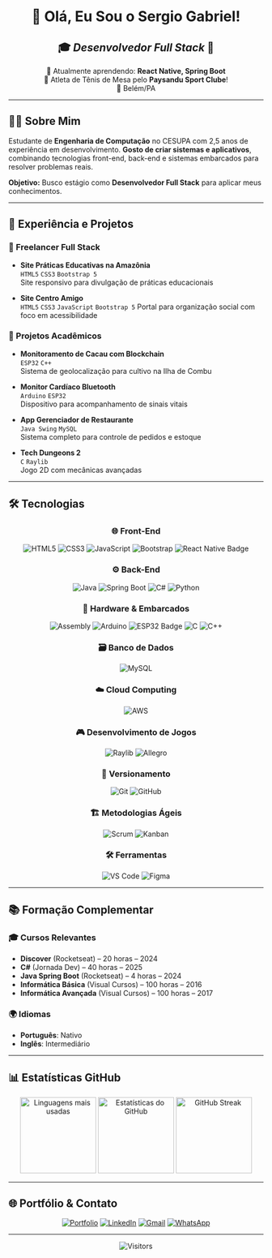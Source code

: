 <div align="center">

# 👋 Olá, Eu Sou o **Sergio Gabriel**!

## 🎓 **_Desenvolvedor Full Stack_** 🚀

🌱 Atualmente aprendendo: **React Native, Spring Boot**  
🏓 Atleta de Tênis de Mesa pelo **Paysandu Sport Clube**!  
📍 Belém/PA 

</div>

---

## 🧑‍💻 **Sobre Mim**

Estudante de **Engenharia de Computação** no CESUPA com 2,5 anos de experiência em desenvolvimento. **Gosto de criar sistemas e aplicativos**, combinando tecnologias front-end, back-end e sistemas embarcados para resolver problemas reais.

**Objetivo:** Busco estágio como **Desenvolvedor Full Stack** para aplicar meus conhecimentos.

---

## 🚀 **Experiência e Projetos**

### 💼 Freelancer Full Stack
- **Site Práticas Educativas na Amazônia**  
  `HTML5` `CSS3` `Bootstrap 5`  
  Site responsivo para divulgação de práticas educacionais

- **Site Centro Amigo**  
  `HTML5` `CSS3` `JavaScript` `Bootstrap 5`
  Portal para organização social com foco em acessibilidade

### 🔧 Projetos Acadêmicos
- **Monitoramento de Cacau com Blockchain**  
  `ESP32` `C++`  
  Sistema de geolocalização para cultivo na Ilha de Combu

- **Monitor Cardíaco Bluetooth**  
  `Arduino` `ESP32`  
  Dispositivo para acompanhamento de sinais vitais

- **App Gerenciador de Restaurante**  
  `Java Swing` `MySQL`  
  Sistema completo para controle de pedidos e estoque

- **Tech Dungeons 2**  
  `C` `Raylib`  
  Jogo 2D com mecânicas avançadas

---

## 🛠️ **Tecnologias**

<div align="center">

### 🌐 Front-End
<img src="https://img.shields.io/badge/HTML5-FF6B6B?style=for-the-badge&logo=html5&logoColor=white" alt="HTML5"> 
<img src="https://img.shields.io/badge/CSS3-4ECDC4?style=for-the-badge&logo=css3&logoColor=white" alt="CSS3">
<img src="https://img.shields.io/badge/JavaScript-FFD166?style=for-the-badge&logo=javascript&logoColor=black" alt="JavaScript">
<img src="https://img.shields.io/badge/Bootstrap-6A4C93?style=for-the-badge&logo=bootstrap&logoColor=white" alt="Bootstrap">
<img src="https://img.shields.io/badge/React%20Native-20232A?style=for-the-badge&logo=react&logoColor=61DAFB" alt="React Native Badge">

### ⚙️ Back-End
<img src="https://img.shields.io/badge/Java-5382A1?style=for-the-badge&logo=java&logoColor=white" alt="Java">
<img src="https://img.shields.io/badge/Spring_Boot-6DB33F?style=for-the-badge&logo=spring-boot&logoColor=white" alt="Spring Boot">
<img src="https://img.shields.io/badge/C%23-68217A?style=for-the-badge&logo=c-sharp&logoColor=white" alt="C#">
<img src="https://img.shields.io/badge/Python-3776AB?style=for-the-badge&logo=python&logoColor=FFE873" alt="Python">

### 🔌 Hardware & Embarcados
<img src="https://img.shields.io/badge/Assembly-8E44AD?style=for-the-badge&logo=assemblyscript&logoColor=white" alt="Assembly">
<img src="https://img.shields.io/badge/Arduino-00979D?style=for-the-badge&logo=arduino&logoColor=white" alt="Arduino">
<img src="https://img.shields.io/badge/ESP32-E7352C?style=for-the-badge&logo=espressif&logoColor=white" alt="ESP32 Badge">
<img src="https://img.shields.io/badge/C-A8B9CC?style=for-the-badge&logo=c&logoColor=black" alt="C">
<img src="https://img.shields.io/badge/C++-00599C?style=for-the-badge&logo=c%2B%2B&logoColor=white" alt="C++">

### 🗃️ Banco de Dados
<img src="https://img.shields.io/badge/MySQL-4479A1?style=for-the-badge&logo=mysql&logoColor=white" alt="MySQL">

### ☁️ Cloud Computing
<img src="https://img.shields.io/badge/AWS-FF9900?style=for-the-badge&logo=amazon-aws&logoColor=white" alt="AWS">

### 🎮 Desenvolvimento de Jogos
<img src="https://img.shields.io/badge/Raylib-000000?style=for-the-badge&logo=raylib&logoColor=white" alt="Raylib">
<img src="https://img.shields.io/badge/Allegro-000000?style=for-the-badge&logo=allegro&logoColor=white" alt="Allegro">

### 🔄 Versionamento
<img src="https://img.shields.io/badge/Git-F05032?style=for-the-badge&logo=git&logoColor=white" alt="Git">
<img src="https://img.shields.io/badge/GitHub-181717?style=for-the-badge&logo=github&logoColor=white" alt="GitHub">

### 🏗️ Metodologias Ágeis
<img src="https://img.shields.io/badge/Scrum-6DB33F?style=for-the-badge&logo=scrum&logoColor=white" alt="Scrum">
<img src="https://img.shields.io/badge/Kanban-2584FF?style=for-the-badge&logo=kanban&logoColor=white" alt="Kanban">

### 🛠️ Ferramentas
<img src="https://img.shields.io/badge/VSCode-007ACC?style=for-the-badge&logo=visual-studio-code&logoColor=white" alt="VS Code">
<img src="https://img.shields.io/badge/Figma-F24E1E?style=for-the-badge&logo=figma&logoColor=white" alt="Figma">

</div>

---

## 📚 **Formação Complementar**

### 🎓 Cursos Relevantes
- **Discover** (Rocketseat) – 20 horas – 2024
- **C#** (Jornada Dev) – 40 horas – 2025
- **Java Spring Boot** (Rocketseat) – 4 horas – 2024
- **Informática Básica** (Visual Cursos) – 100 horas – 2016
- **Informática Avançada** (Visual Cursos) – 100 horas – 2017

### 🌍 Idiomas
- **Português**: Nativo
- **Inglês**: Intermediário

---

## 📊 **Estatísticas GitHub**

<p align="center">
  <img height="150em" src="https://github-readme-stats.vercel.app/api/top-langs/?username=SergioGTF&layout=compact&theme=synthwave" alt="Linguagens mais usadas"/>
  <img height="150em" src="https://github-readme-stats.vercel.app/api?username=SergioGTF&show_icons=true&theme=synthwave" alt="Estatísticas do GitHub"/>
  <img height="150em" src="https://streak-stats.demolab.com?user=SergioGTF&theme=synthwave" alt="GitHub Streak"/>
</p>

---

## 🌐 **Portfólio & Contato**

<div align="center">

[![Portfolio](https://img.shields.io/badge/🚀_Portfólio-430064?style=for-the-badge&logo=github&logoColor=white)](https://sergiogtf.github.io/Novo-portfolio/)
[![LinkedIn](https://img.shields.io/badge/-LinkedIn-0077B5?style=for-the-badge&logo=linkedin&logoColor=white)](https://www.linkedin.com/in/sergio-gabriel-tavares-farias-624775268/)
[![Gmail](https://img.shields.io/badge/-Gmail-D14836?style=for-the-badge&logo=gmail&logoColor=white)](mailto:sergiogabrieltf@gmail.com)
[![WhatsApp](https://img.shields.io/badge/-WhatsApp-25D366?style=for-the-badge&logo=whatsapp&logoColor=white)](https://wa.me/5591992092682)

</div>

---

<div align="center">

![Visitors](https://api.visitorbadge.io/api/visitors?path=https%3A%2F%2Fgithub.com%2FSergioGTF%2FSergioGTF&label=Visitantes&labelColor=%23430064&countColor=%23d9e3f0)

</div>
